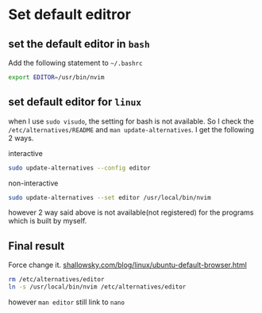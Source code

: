 # Set default editror
## set the default editor in `bash` 
Add the following statement to `~/.bashrc`

```sh
export EDITOR=/usr/bin/nvim
```

## set default editor for `linux`
when I use `sudo visudo`, the setting for bash is not available. So I check the `/etc/alternatives/README` and `man update-alternatives`. I get the following 2 ways.

interactive

```sh
sudo update-alternatives --config editor
```

non-interactive

```sh
sudo update-alternatives --set editor /usr/local/bin/nvim
```

however 2 way said above is not available(not registered) for the programs which is built by myself.

## Final result
Force change it.
[shallowsky.com/blog/linux/ubuntu-default-browser.html](shallowsky.com/blog/linux/ubuntu-default-browser.html)

```sh
rm /etc/alternatives/editor
ln -s /usr/local/bin/nvim /etc/alternatives/editor
```

however `man editor` still link to `nano`
